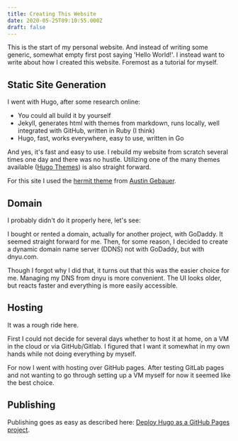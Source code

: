 ```yaml
---
title: Creating This Website
date: 2020-05-25T09:10:55.000Z
draft: false
---
```


This is the start of my personal website. And instead of writing some generic, somewhat empty first post saying 'Hello World!'. I instead want to write about how I created this website. Foremost as a tutorial for myself.

## Static Site Generation

I went with Hugo, after some research online:

- You could all build it by yourself
- Jekyll, generates html with themes from markdown, runs locally, well integrated with GitHub, written in Ruby (I think)
- Hugo, fast, works everywhere, easy to use, written in Go

And yes, it's fast and easy to use. I rebuild my website from scratch several times one day and there was no hustle. Utilizing one of the many themes available ([Hugo Themes](https://themes.gohugo.io)) is also straight forward.

For this site I used the [hermit theme](https://github.com/Track3/hermit) from [Austin Gebauer](https://github.com/austingebauer).

## Domain

I probably didn't do it properly here, let's see:

I bought or rented a domain, actually for another project, with GoDaddy. It seemed straight forward for me. Then, for some reason, I decided to create a dynamic domain name server (DDNS) not with GoDaddy, but with dnyu.com.

Though I forgot why I did that, it turns out that this was the easier choice for me. Managing my DNS from dnyu is more convenient. The UI looks older, but reacts faster and everything is more easily accessible.

## Hosting

It was a rough ride here.

First I could not decide for several days whether to host it at home, on a VM in the cloud or via GitHub/Gitlab. I figured that I want it somewhat in my own hands while not doing everything by myself.

For now I went with hosting over GitHub pages. After testing GitLab pages and not wanting to go through setting up a VM myself for now it seemed like the best choice. 

## Publishing

Publishing goes as easy as described here: [Deploy Hugo as a GitHub Pages project](https://gohugo.io/hosting-and-deployment/hosting-on-github/).